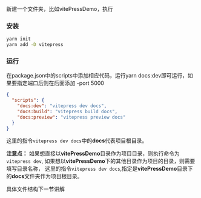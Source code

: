 新建一个文件夹，比如vitePressDemo，执行


### 安装

```cmd
yarn init
yarn add -D vitepress
```

### 运行


在package.json中的scripts中添加相应代码，运行yarn docs:dev即可运行，如果要指定端口后则在后面添加 -port 5000

```json
{
  "scripts": {
    "docs:dev": "vitepress dev docs",
    "docs:build": "vitepress build docs",
    "docs:preview": "vitepress preview docs"
  }
}
```

这里的指令`vitepress dev docs`中的**docs**代表项目根目录。

**注意点：**
如果想直接以**vitePressDemo**目录作为项目目录，则执行命令为`vitepress dev`, 如果想以**vitePressDemo**下的其他目录作为项目的目录，则需要填写目录名称，
这里的指令`vitepress dev docs`,指定是**vitePressDemo**目录下的**docs**文件夹作为项目根目录。

具体文件结构下一节讲解


